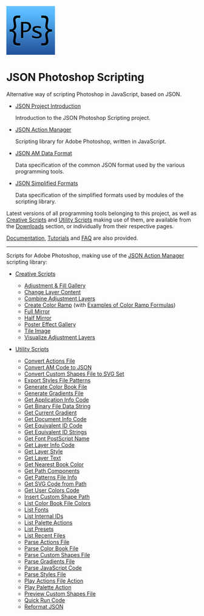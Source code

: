 ![JSON Photoshop Scripting icon](images/json-ps-128.png)

# JSON Photoshop Scripting

Alternative way of scripting Photoshop in JavaScript, based on JSON.

- [JSON Project Introduction](JSON-Project-Introduction)

  Introduction to the JSON Photoshop Scripting project.

- [JSON Action Manager](JSON-Action-Manager)

  Scripting library for Adobe Photoshop, written in JavaScript.

- [JSON AM Data Format](JSON-AM-Data-Format)

  Data specification of the common JSON format used by the various programming tools.

- [JSON Simplified Formats](JSON-Simplified-Formats)

  Data specification of the simplified formats used by modules of the scripting library.

Latest versions of all programming tools belonging to this project, as well as [Creative Scripts](Creative-Scripts) and [Utility Scripts](Utility-Scripts) making use of them, are available from the [Downloads](Downloads) section, or individually from their respective pages.

[Documentation](Documentation), [Tutorials](Tutorials) and [FAQ](FAQ) are also provided.

<hr>

Scripts for Adobe Photoshop, making use of the [JSON Action Manager](JSON-Action-Manager) scripting library:

- [Creative Scripts](Creative-Scripts)
    - [Adjustment & Fill Gallery](Creative-Scripts/Adjustment-Fill-Gallery)
    - [Change Layer Content](Creative-Scripts/Change-Layer-Content)
    - [Combine Adjustment Layers](Creative-Scripts/Combine-Adjustment-Layers)
    - [Create Color Ramp](Creative-Scripts/Create-Color-Ramp) (with [Examples of Color Ramp Formulas](Creative-Scripts/Create-Color-Ramp/Examples-of-Color-Ramp-Formulas))
    - [Full Mirror](Creative-Scripts/Full-Mirror)
    - [Half Mirror](Creative-Scripts/Half-Mirror)
    - [Poster Effect Gallery](Creative-Scripts/Poster-Effect-Gallery)
    - [Tile Image](Creative-Scripts/Tile-Image)
    - [Visualize Adjustment Layers](Creative-Scripts/Visualize-Adjustment-Layers)

- [Utility Scripts](Utility-Scripts)
    - [Convert Actions File](Utility-Scripts/Convert-Actions-File)
    - [Convert AM Code to JSON](Utility-Scripts/Convert-AM-Code-to-JSON)
    - [Convert Custom Shapes File to SVG Set](Utility-Scripts/Convert-Custom-Shapes-File-to-SVG-Set)
    - [Export Styles File Patterns](Utility-Scripts/Export-Styles-File-Patterns)
    - [Generate Color Book File](Utility-Scripts/Generate-Color-Book-File)
    - [Generate Gradients File](Utility-Scripts/Generate-Gradients-File)
    - [Get Application Info Code](Utility-Scripts/Get-Application-Info-Code)
    - [Get Binary File Data String](Utility-Scripts/Get-Binary-File-Data-String)
    - [Get Current Gradient](Utility-Scripts/Get-Current-Gradient)
    - [Get Document Info Code](Utility-Scripts/Get-Document-Info-Code)
    - [Get Equivalent ID Code](Utility-Scripts/Get-Equivalent-ID-Code)
    - [Get Equivalent ID Strings](Utility-Scripts/Get-Equivalent-ID-Strings)
    - [Get Font PostScript Name](Utility-Scripts/Get-Font-PostScript-Name)
    - [Get Layer Info Code](Utility-Scripts/Get-Layer-Info-Code)
    - [Get Layer Style](Utility-Scripts/Get-Layer-Style)
    - [Get Layer Text](Utility-Scripts/Get-Layer-Text)
    - [Get Nearest Book Color](Utility-Scripts/Get-Nearest-Book-Color)
    - [Get Path Components](Utility-Scripts/Get-Path-Components)
    - [Get Patterns File Info](Utility-Scripts/Get-Patterns-File-Info)
    - [Get SVG Code from Path](Utility-Scripts/Get-SVG-Code-from-Path)
    - [Get User Colors Code](Utility-Scripts/Get-User-Colors-Code)
    - [Insert Custom Shape Path](Utility-Scripts/Insert-Custom-Shape-Path)
    - [List Color Book File Colors](Utility-Scripts/List-Color-Book-File-Colors)
    - [List Fonts](Utility-Scripts/List-Fonts)
    - [List Internal IDs](Utility-Scripts/List-Internal-IDs)
    - [List Palette Actions](Utility-Scripts/List-Palette-Actions)
    - [List Presets](Utility-Scripts/List-Presets)
    - [List Recent Files](Utility-Scripts/List-Recent-Files)
    - [Parse Actions File](Utility-Scripts/Parse-Actions-File)
    - [Parse Color Book File](Utility-Scripts/Parse-Color-Book-File)
    - [Parse Custom Shapes File](Utility-Scripts/Parse-Custom-Shapes-File)
    - [Parse Gradients File](Utility-Scripts/Parse-Gradients-File)
    - [Parse JavaScript Code](Utility-Scripts/Parse-JavaScript-Code)
    - [Parse Styles File](Utility-Scripts/Parse-Styles-File)
    - [Play Actions File Action](Utility-Scripts/Play-Actions-File-Action)
    - [Play Palette Action](Utility-Scripts/Play-Palette-Action)
    - [Preview Custom Shapes File](Utility-Scripts/Preview-Custom-Shapes-File)
    - [Quick Run Code](Utility-Scripts/Quick-Run-Code)
    - [Reformat JSON](Utility-Scripts/Reformat-JSON)
